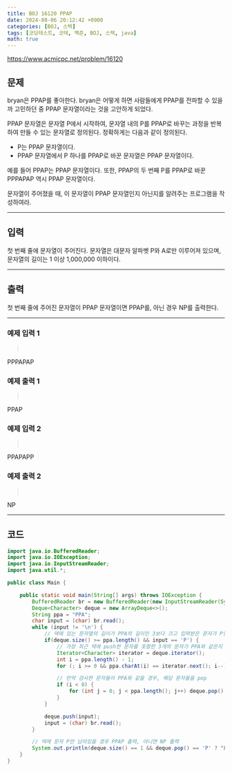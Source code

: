 ```yaml
---
title: BOJ 16120 PPAP
date: 2024-08-06 20:12:42 +0900
categories: [BOJ, 스택]
tags: [코딩테스트, 코테, 백준, BOJ, 스택, java]
math: true
---
```


<https://www.acmicpc.net/problem/16120>

## 문제
bryan은 PPAP를 좋아한다. bryan은 어떻게 하면 사람들에게 PPAP를 전파할 수 있을까 고민하던 중 PPAP 문자열이라는 것을 고안하게 되었다.

PPAP 문자열은 문자열 P에서 시작하여, 문자열 내의 P를 PPAP로 바꾸는 과정을 반복하여 만들 수 있는 문자열로 정의된다. 정확하게는 다음과 같이 정의된다.

- P는 PPAP 문자열이다.
- PPAP 문자열에서 P 하나를 PPAP로 바꾼 문자열은 PPAP 문자열이다.

예를 들어 PPAP는 PPAP 문자열이다. 또한, PPAP의 두 번째 P를 PPAP로 바꾼 PPPAPAP 역시 PPAP 문자열이다.

문자열이 주어졌을 때, 이 문자열이 PPAP 문자열인지 아닌지를 알려주는 프로그램을 작성하여라.

---
## 입력
첫 번째 줄에 문자열이 주어진다. 문자열은 대문자 알파벳 P와 A로만 이루어져 있으며, 문자열의 길이는 1 이상 1,000,000 이하이다.

---
## 출력
첫 번째 줄에 주어진 문자열이 PPAP 문자열이면 PPAP를, 아닌 경우 NP를 출력한다.

---
### 예제 입력 1
> <pre>
PPPAPAP
> </pre>

### 예제 출력 1
> <pre>
PPAP
> </pre>

### 예제 입력 2
> <pre>
PPAPAPP
> </pre>

### 예제 출력 2
> <pre>
NP
> </pre>

---
## 코드

```java
import java.io.BufferedReader;
import java.io.IOException;
import java.io.InputStreamReader;
import java.util.*;

public class Main {

    public static void main(String[] args) throws IOException {
        BufferedReader br = new BufferedReader(new InputStreamReader(System.in));
        Deque<Character> deque = new ArrayDeque<>();
        String ppa = "PPA";
        char input = (char) br.read();
        while (input != '\n') {
            // 덱에 있는 문자열의 길이가 PPA의 길이인 3보다 크고 입력받은 문자가 P일 경우에만 PPAP와 같은지 검사 진행
            if(deque.size() >= ppa.length() && input == 'P') {
                // 가장 최근 덱에 push한 문자를 포함한 3개의 문자가 PPA와 같은지 검사
                Iterator<Character> iterator = deque.iterator();
                int i = ppa.length() - 1;
                for (; i >= 0 && ppa.charAt(i) == iterator.next(); i--) ;

                // 만약 검사한 문자들이 PPA와 같을 경우, 해당 문자들을 pop
                if (i < 0) {
                    for (int j = 0; j < ppa.length(); j++) deque.pop();
                }
            }

            deque.push(input);
            input = (char) br.read();
        }

        // 덱에 문자 P만 남아있을 경우 PPAP 출력, 아니면 NP 출력
        System.out.println(deque.size() == 1 && deque.pop() == 'P' ? "PPAP" : "NP");
    }
}
```
